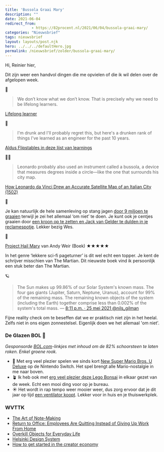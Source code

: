 ```yaml
---
title: 'Bussola Graai Mary'
description: ""
date: 2021-06-04
redirect_from: 
            - https://82procent.nl/2021/06/04/bussola-graai-mary/
categories: "Nieuwsbrief"
tags: nieuwsbrief	
layout: layouts/post.njk
hero: ../../../defaultHero.jpg
permalink: /nieuwsbrief/zolder/bussola-graai-mary/
---
```

<!-- wp:paragraph -->

Hi, Reinier hier,

<!-- /wp:paragraph -->

<!-- wp:paragraph -->

Dit zijn weer een handvol dingen die me opvielen of die ik wil delen over de afgelopen week.

<!-- /wp:paragraph -->

<!-- wp:paragraph -->

🧠

<!-- /wp:paragraph -->

<!-- wp:quote -->

> We don’t know what we don’t know. That is precisely why we need to be lifelong learners.

<!-- /wp:quote -->

<!-- wp:paragraph -->

[Lifelong learner](https://buditanrim.co/2021/lifelong-learner/?ref=heydesigner)

<!-- /wp:paragraph -->

<!-- wp:paragraph -->

🥃

<!-- /wp:paragraph -->

<!-- wp:quote -->

> I'm drunk and I'll probably regret this, but here's a drunken rank of things I've learned as an engineer for the past 10 years.

<!-- /wp:quote -->

<!-- wp:paragraph -->

[Aldus Flipstables in deze lijst van learnings](https://old.reddit.com/r/ExperiencedDevs/comments/nmodyl/drunk_post_things_ive_learned_as_a_sr_engineer/)

<!-- /wp:paragraph -->

<!-- wp:paragraph -->

👨‍🎨

<!-- /wp:paragraph -->

<!-- wp:quote -->

> Leonardo probably also used an instrument called a bussola, a device that measures degrees inside a circle—like the one that surrounds his city map.

<!-- /wp:quote -->

<!-- wp:paragraph -->

[How Leonardo da Vinci Drew an Accurate Satellite Map of an Italian City (1502)](https://www.openculture.com/2019/04/how-leonardo-da-vinci-drew-an-accurate-satellite-map-of-an-italian-city-1502.html)

<!-- /wp:paragraph -->

<!-- wp:paragraph -->

🤴

<!-- /wp:paragraph -->

<!-- wp:paragraph -->

Je kan natuurlijk de hele samenleving op stang jagen [door 9 miljoen te graaien](https://nos.nl/artikel/2383055-van-lienden-hield-9-miljoen-over-aan-omstreden-mondkapjesdeal) terwijl je zei het allemaal ‘om niet’ te doen. Je kunt ook je centjes graaien door [een kroon op te zetten en Jack van Gelder te dulden in je reclamespotje](https://m.youtube.com/watch?v=EcxG2q4UZM8). Lekker bezig Wes.

<!-- /wp:paragraph -->

<!-- wp:paragraph -->

📕

<!-- /wp:paragraph -->

<!-- wp:paragraph -->

[Project Hail Mary](https://www.goodreads.com/book/show/54493401-project-hail-mary) van Andy Weir (Boek) ★★★★★

<!-- /wp:paragraph -->

<!-- wp:paragraph -->

In het genre ‘lekkere sci-fi pageturner’ is dit wel echt een topper. Je kent de schrijver misschien van The Martian. Dit nieuwste boek vind ik persoonlijk een stuk beter dan The Martian.

<!-- /wp:paragraph -->

<!-- wp:paragraph -->

🪐

<!-- /wp:paragraph -->

<!-- wp:quote -->

> The Sun makes up 99.86% of our Solar System's known mass. The four gas giants (Jupiter, Saturn, Neptune, Uranus), account for 99% of the remaining mass. The remaining known objects of the system (including the Earth) together comprise less than 0.002% of the system's total mass. — [8:11 p.m. · 25 mei 2021 @nils_gilman](https://twitter.com/nils_gilman/status/1397254062362353665)

<!-- /wp:quote -->

<!-- wp:paragraph -->

Fijne reality check om te beseffen dat we er praktisch niet zijn in het heelal. Zelfs niet in ons eigen zonnestelsel. Eigenlijk doen we het allemaal 'om niet'.

<!-- /wp:paragraph -->

<!-- wp:heading {"level":3} -->

### De Glazen BOL 🔮

<!-- /wp:heading -->

<!-- wp:paragraph -->

_Gesponsorde [BOL.com](https://partner.bol.com/click/click?p=2&t=url&s=1066120&f=TXL&url=https%3A%2F%2Fwww.bol.com%2Fnl%2F&name=de%20winkel%20van%20ons%20allemaal)-linkjes met inhoud om de 82% schoorsteen te laten roken. Enkel groene rook._

<!-- /wp:paragraph -->

<!-- wp:list -->

- 👾 Met erg veel plezier spelen we sinds kort [New Super Mario Bros. U Deluxe](https://partner.bol.com/click/click?p=2&t=url&s=1066120&f=TXL&url=https%3A%2F%2Fwww.bol.com%2Fnl%2Fp%2Fnew-super-mario-bros-u-deluxe-switch%2F9200000099049834%2F&name=New%20Super%20Mario%20Bros.%20U%20Deluxe%20-%20Switch) op de Nintendo Switch. Het spel brengt alle Mario-nostalgie in me naar boven.
- 🪴 Ik heb ook met [erg veel plezier deze Lego Bonsai](https://partner.bol.com/click/click?p=2&t=url&s=1066120&f=TXL&url=https%3A%2F%2Fwww.bol.com%2Fnl%2Fp%2Flego-creator-expert-bonsaiboompje-10281%2F9300000015132313%2F&name=LEGO%20Creator%20Expert%20Bonsaiboompje%20-%2010281) in elkaar gezet van de week. Echt een mooi ding voor op je bureau.
- ☀️ Het wordt in rap tempo weer mooier weer, dus zorg ervoor dat je dit jaar op tijd [een ventilator koopt](https://partner.bol.com/click/click?p=2&t=url&s=1066120&f=TXL&url=https%3A%2F%2Fwww.bol.com%2Fnl%2Fp%2Fhoneywell-ht900e-vloerventilator-zwart%2F9000000011225124%2F&name=Honeywell%20HT900E%20-%20Vloerventilator%20-%20Zwart). Lekker voor in huis en je thuiswerkplek.

<!-- /wp:list -->

<!-- wp:heading {"level":3} -->

### WVTTK

<!-- /wp:heading -->

<!-- wp:list -->

- [The Art of Note-Making](https://thesweetsetup.com/the-art-of-note-making/)
- [Return to Office: Employees Are Quitting Instead of Giving Up Work From Home](https://www.bloomberg.com/news/articles/2021-06-01/return-to-office-employees-are-quitting-instead-of-giving-up-work-from-home)
- [Overkill Objects for Everyday Life](https://neil.computer/notes/overkill-objects-for-everyday-life/)
- [Helsinki Design System](https://hds.hel.fi/?ref=heydesigner)
- [How to get started in the creator economy](https://ghost.org/blog/creator-economy/)

<!-- /wp:list -->
